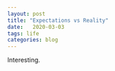 ```yaml
---
layout: post
title: "Expectations vs Reality"
date:   2020-03-03
tags: life
categories: blog
---
```


Interesting. 